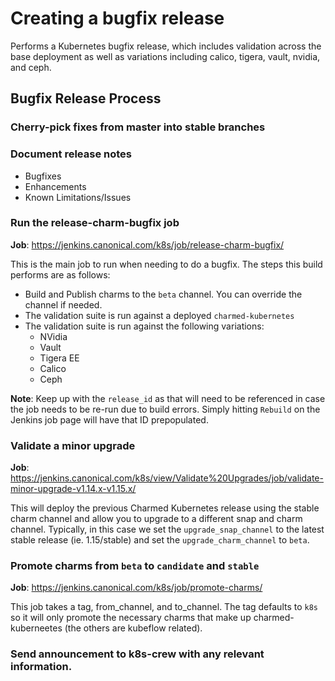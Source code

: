 # Creating a bugfix release

Performs a Kubernetes bugfix release, which includes validation across the base
deployment as well as variations including calico, tigera, vault, nvidia, and
ceph.


## Bugfix Release Process

### Cherry-pick fixes from master into stable branches
### Document release notes
- Bugfixes
- Enhancements
- Known Limitations/Issues

### Run the **release-charm-bugfix** job

**Job**: https://jenkins.canonical.com/k8s/job/release-charm-bugfix/

This is the main job to run when needing to do a bugfix. The steps this build performs are as follows:

- Build and Publish charms to the `beta` channel. You can override the channel if needed.
- The validation suite is run against a deployed `charmed-kubernetes`
- The validation suite is run against the following variations:
    - NVidia
    - Vault
    - Tigera EE
    - Calico
    - Ceph

**Note**: Keep up with the `release_id` as that will need to be referenced in
  case the job needs to be re-run due to build errors. Simply hitting `Rebuild`
  on the Jenkins job page will have that ID prepopulated.

### Validate a minor upgrade

**Job**: https://jenkins.canonical.com/k8s/view/Validate%20Upgrades/job/validate-minor-upgrade-v1.14.x-v1.15.x/

This will deploy the previous Charmed Kubernetes release using the stable charm
channel and allow you to upgrade to a different snap and charm channel.
Typically, in this case we set the `upgrade_snap_channel` to the latest stable
release (ie. 1.15/stable) and set the `upgrade_charm_channel` to `beta`.

### Promote charms from `beta` to `candidate` and `stable`

**Job**: https://jenkins.canonical.com/k8s/job/promote-charms/

This job takes a tag, from_channel, and to_channel. The tag defaults to `k8s` so
it will only promote the necessary charms that make up charmed-kuberneetes (the
others are kubeflow related).

### Send announcement to k8s-crew with any relevant information.


